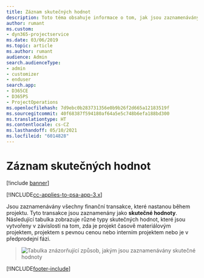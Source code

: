 ```yaml
---
title: Záznam skutečných hodnot
description: Toto téma obsahuje informace o tom, jak jsou zaznamenávány skutečné hodnoty.
author: rumant
ms.custom:
- dyn365-projectservice
ms.date: 03/06/2019
ms.topic: article
ms.author: rumant
audience: Admin
search.audienceType:
- admin
- customizer
- enduser
search.app:
- D365CE
- D365PS
- ProjectOperations
ms.openlocfilehash: 7d9ebc0b283731356e0b9b26f2d665a12183519f
ms.sourcegitcommit: 40f68387f594180af64a5e5c748b6efa188bd300
ms.translationtype: HT
ms.contentlocale: cs-CZ
ms.lasthandoff: 05/10/2021
ms.locfileid: "6014828"
---
```

# <a name="recording-actuals"></a>Záznam skutečných hodnot 

[!include [banner](../includes/psa-now-project-operations.md)]

[!INCLUDE[cc-applies-to-psa-app-3.x](../includes/cc-applies-to-psa-app-3x.md)]

Jsou zaznamenávány všechny finanční transakce, které nastanou během projektu. Tyto transakce jsou zaznamenány jako **skutečné hodnoty**. Následující tabulka zobrazuje různé typy skutečných hodnot, které jsou vytvořeny v závislosti na tom, zda je projekt časově materiálovým projektem, projektem s pevnou cenou nebo interním projektem nebo je v předprodejní fázi.

> ![Tabulka znázorňující způsob, jakým jsou zaznamenávány skutečné hodnoty](media/advanced-table2.png)


[!INCLUDE[footer-include](../includes/footer-banner.md)]